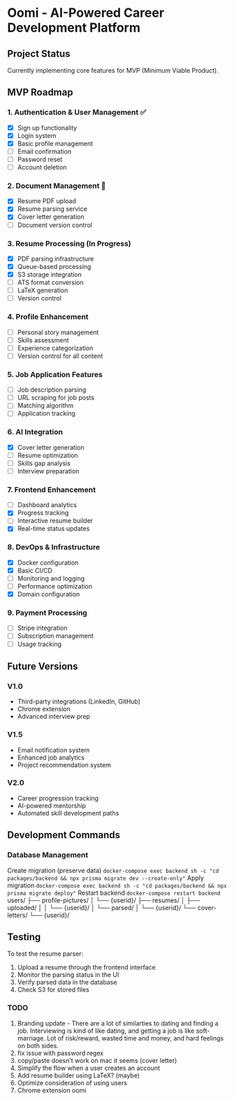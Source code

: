 # Oomi - AI-Powered Career Development Platform

## Project Status
Currently implementing core features for MVP (Minimum Viable Product).

## MVP Roadmap

### 1. Authentication & User Management ✅
- [x] Sign up functionality
- [x] Login system
- [x] Basic profile management
- [ ] Email confirmation
- [ ] Password reset
- [ ] Account deletion

### 2. Document Management 🚀
- [x] Resume PDF upload
- [x] Resume parsing service
- [X] Cover letter generation
- [ ] Document version control

### 3. Resume Processing (In Progress)
- [x] PDF parsing infrastructure
- [x] Queue-based processing
- [x] S3 storage integration
- [ ] ATS format conversion
- [ ] LaTeX generation
- [ ] Version control

### 4. Profile Enhancement
- [ ] Personal story management
- [ ] Skills assessment
- [ ] Experience categorization
- [ ] Version control for all content

### 5. Job Application Features
- [ ] Job description parsing
- [ ] URL scraping for job posts
- [ ] Matching algorithm
- [ ] Application tracking

### 6. AI Integration
- [X] Cover letter generation
- [ ] Resume optimization
- [ ] Skills gap analysis
- [ ] Interview preparation

### 7. Frontend Enhancement
- [ ] Dashboard analytics
- [X] Progress tracking
- [ ] Interactive resume builder
- [X] Real-time status updates

### 8. DevOps & Infrastructure
- [x] Docker configuration
- [x] Basic CI/CD
- [ ] Monitoring and logging
- [ ] Performance optimization
- [X] Domain configuration

### 9. Payment Processing
- [ ] Stripe integration
- [ ] Subscription management
- [ ] Usage tracking

## Future Versions

### V1.0
- Third-party integrations (LinkedIn, GitHub)
- Chrome extension
- Advanced interview prep

### V1.5
- Email notification system
- Enhanced job analytics
- Project recommendation system

### V2.0
- Career progression tracking
- AI-powered mentorship
- Automated skill development paths

## Development Commands

### Database Management

Create migration (preserve data)
`docker-compose exec backend sh -c "cd packages/backend && npx prisma migrate dev --create-only"`
Apply migration
`docker-compose exec backend sh -c "cd packages/backend && npx prisma migrate deploy"`
Restart backend
`docker-compose restart backend`
users/
├── profile-pictures/
│ └── {userid}/
├── resumes/
│ ├── uploaded/
│ │ └── {userid}/
│ └── parsed/
│ └── {userid}/
└── cover-letters/
└── {userid}/
## Testing
To test the resume parser:
1. Upload a resume through the frontend interface
2. Monitor the parsing status in the UI
3. Verify parsed data in the database
4. Check S3 for stored files

### TODO
1. Branding update - There are a lot of similarties to dating and finding a job. Interviewing is kind of like dating, and getting a job is like soft-marriage.
Lot of risk/reward, wasted time and money, and hard feelings on both sides.
2. fix issue with password regex
3. copy/paste doesn't work on mac it seems (cover letter)
4. Simplify the flow when a user creates an account
5. Add resume builder using LaTeX? (maybe)
6. Optimize consideration of using users
7. Chrome extension
  oomi
